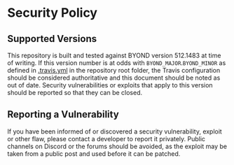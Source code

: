 # Security Policy

## Supported Versions

This repository is built and tested against BYOND version 512.1483 at time of writing. If this version number is at odds with `BYOND_MAJOR`.`BYOND_MINOR` as defined in [.travis.yml](https://github.com/ScavStation/ScavStation/blob/dev/.travis.yml#L8) in the repository root folder, the Travis configuration should be considered authoritative and this document should be noted as out of date. Security vulnerabilities or exploits that apply to this version should be reported so that they can be closed.

## Reporting a Vulnerability

If you have been informed of or discovered a security vulnerability, exploit or other flaw, please contact a developer to report it privately. Public channels on Discord or the forums should be avoided, as the exploit may be taken from a public post and used before it can be patched.
